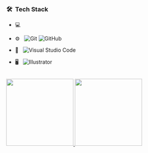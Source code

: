 <h3> 🛠 &nbsp;Tech Stack</h3>

- 💻 &nbsp;

- ⚙️ &nbsp;
  ![Git](https://img.shields.io/badge/-Git-333333?style=flat&logo=git)
  ![GitHub](https://img.shields.io/badge/-GitHub-333333?style=flat&logo=github)
- 🔧 &nbsp;
  ![Visual Studio Code](https://img.shields.io/badge/-Visual%20Studio%20Code-333333?style=flat&logo=visual-studio-code&logoColor=007ACC)
- 🖥 &nbsp;
  ![Illustrator](https://img.shields.io/badge/-Illustrator-333333?style=flat&logo=adobe-illustrator)
<br/>

<a href="https://github.com/AVS1508">
  <img height="180em" src="https://github-readme-stats.vercel.app/api?username=TeoCastellvi&theme=buefy&show_icons=true" />
  <img height="180em" src="https://github-readme-stats.vercel.app/api/top-langs/?username=TeoCastellvi&theme=buefy&layout=compact" />
</a>

<br/>
